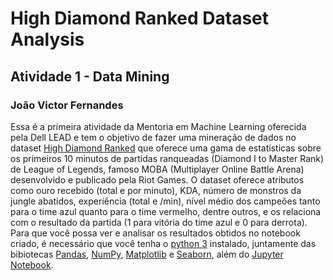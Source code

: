 # High Diamond Ranked Dataset Analysis

## Atividade 1 - Data Mining

### João Victor Fernandes

Essa é a primeira atividade da Mentoria em Machine Learning oferecida pela Dell LEAD e tem o objetivo de fazer uma mineração de dados no dataset [High Diamond Ranked](https://www.kaggle.com/bobbyscience/league-of-legends-diamond-ranked-games-10-min) que oferece uma gama de estatísticas sobre os primeiros 10 minutos de partidas ranqueadas (Diamond I to Master Rank) de League of Legends, famoso MOBA (Multiplayer Online Battle Arena) desenvolvido e publicado pela Riot Games. O dataset oferece atributos como ouro recebido (total e por minuto), KDA, número de monstros da jungle abatidos, experiência (total e /min), nível médio dos campeões tanto para o time azul quanto para o time vermelho, dentre outros, e os relaciona com o resultado da partida (1 para vitória do time azul e 0 para derrota).
Para que você possa ver e analisar os resultados obtidos no notebook criado, é necessário que você tenha o [python 3](https://www.python.org/) instalado, juntamente das bibiotecas [Pandas](https://pandas.pydata.org/), [NumPy](https://numpy.org/), [Matplotlib](https://matplotlib.org/) e [Seaborn](https://seaborn.pydata.org/), além do [Jupyter Notebook](https://jupyter.org/).
